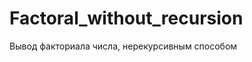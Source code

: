 Factoral_without_recursion
==========================

Вывод факториала числа, нерекурсивным способом
